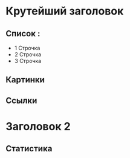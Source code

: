 # Крутейший заголовок

## Список :

* 1 Строчка
* 2 Строчка 
* 3 Строчка

## Картинки

## Ссылки 

# Заголовок 2

## Статистика

